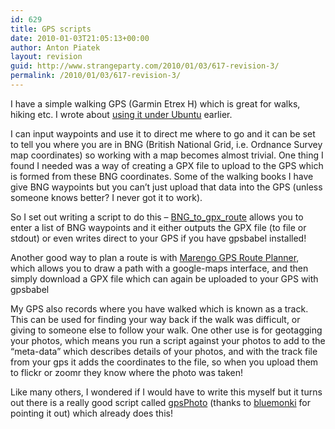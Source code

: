 ```yaml
---
id: 629
title: GPS scripts
date: 2010-01-03T21:05:13+00:00
author: Anton Piatek
layout: revision
guid: http://www.strangeparty.com/2010/01/03/617-revision-3/
permalink: /2010/01/03/617-revision-3/
---
```

I have a simple walking GPS (Garmin Etrex H) which is great for walks, hiking etc. I wrote about [using it under Ubuntu](http://www.strangeparty.com/2009/11/09/garmin-etrex-h-on-ubuntu/) earlier.

I can input waypoints and use it to direct me where to go and it can be set to tell you where you are in BNG (British National Grid, i.e. Ordnance Survey map coordinates) so working with a map becomes almost trivial. One thing I found I needed was a way of creating a GPX file to upload to the GPS which is formed from these BNG coordinates. Some of the walking books I have give BNG waypoints but you can&#8217;t just upload that data into the GPS (unless someone knows better? I never got it to work).

So I set out writing a script to do this &#8211; [BNG\_to\_gpx_route](﻿http://github.com/antonpiatek/gps/tree/master/BNG_to_gpx_route/) allows you to enter a list of BNG waypoints and it either outputs the GPX file (to file or stdout) or even writes direct to your GPS if you have gpsbabel installed!

Another good way to plan a route is with [Marengo GPS Route Planner](http://www.marengo-ltd.com/map/), which allows you to draw a path with a google-maps interface, and then simply download a GPX file which can again be uploaded to your GPS with gpsbabel

My GPS also records where you have walked which is known as a track. This can be used for finding your way back if the walk was difficult, or giving to someone else to follow your walk. One other use is for geotagging your photos, which means you run a script against your photos to add to the &#8220;meta-data&#8221; which describes details of your photos, and with the track file from your gps it adds the coordinates to the file, so when you upload them to flickr or zoomr they know where the photo was taken!

Like many others, I wondered if I would have to write this myself but it turns out there is a really good script called [gpsPhoto](http://www.carto.net/projects/photoTools/gpsPhoto/) (thanks to [bluemonki](http://blog.bluemonki.net/2008/07/16/how-to-automaticallyautomagically-geotag-your-photos-using-open-source-stuffs/) for pointing it out) which already does this!